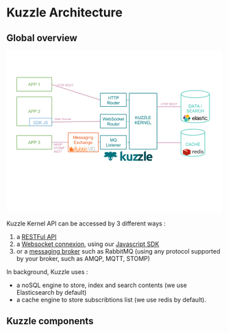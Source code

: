 # Kuzzle Architecture

## Global overview

![archi1](images/kuzzle_functional_architecture.png)

Kuzzle Kernel API can be accessed by 3 different ways  :
1. a [RESTFul API](api-specifications.md#REST)
2. a [Websocket connexion](api-specifications.md#Websocket), using our [Javascript SDK](https://stash.kaliop.net/projects/LABS/repos/kuzzle-sdk-js)
3. or a [messaging broker](api-specifications.md#AMQP-STOMP-MQTT) such as RabbitMQ (using any protocol supported by your broker, such as AMQP, MQTT, STOMP)

In background, Kuzzle uses :
* a noSQL engine to store, index and search contents (we use Elasticsearch by default)
* a cache engine to store subscribtions list (we use redis by default).

## Kuzzle components
